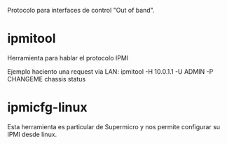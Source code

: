 Protocolo para interfaces de control "Out of band".

# ipmitool
Herramienta para hablar el protocolo IPMI

Ejemplo haciento una request via LAN:
ipmitool -H 10.0.1.1 -U ADMIN -P CHANGEME chassis status


# ipmicfg-linux
Esta herramienta es particular de Supermicro y nos permite configurar su IPMI desde linux.
